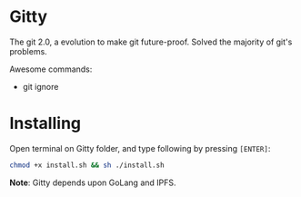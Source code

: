 # Gitty

The git 2.0, a evolution to make git future-proof. Solved the majority of git's problems.

Awesome commands:

- git ignore <file>

# Installing

Open terminal on Gitty folder, and type following by pressing `[ENTER]`:

```sh
chmod +x install.sh && sh ./install.sh
```

**Note**: Gitty depends upon GoLang and IPFS.
